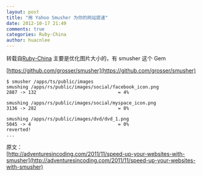 ```yaml
---
layout: post
title: "用 Yahoo Smusher 为你的网站提速"
date: 2012-10-17 21:49
comments: true
categories: Ruby-China
author: huacnlee
---
```

转载自[Ruby-China](http://ruby-china.org/topics/136)
主要是优化图片大小的，有 smusher 这个 Gem

[https://github.com/grosser/smusher](https://github.com/grosser/smusher)

    $ smusher /apps/ts/public/images
    smushing /apps/rs/public/images/social/facebook_icon.png
    2887 -> 132                              = 4%

    smushing /apps/rs/public/images/social/myspace_icon.png
    3136 -> 282                              = 8%

    smushing /apps/rs/public/images/dvd/dvd_1.png
    5045 -> 4                                = 0%
    reverted!
    ...

原文：\
[http://adventuresincoding.com/2011/11/speed-up-your-websites-with-smusher](http://adventuresincoding.com/2011/11/speed-up-your-websites-with-smusher)
